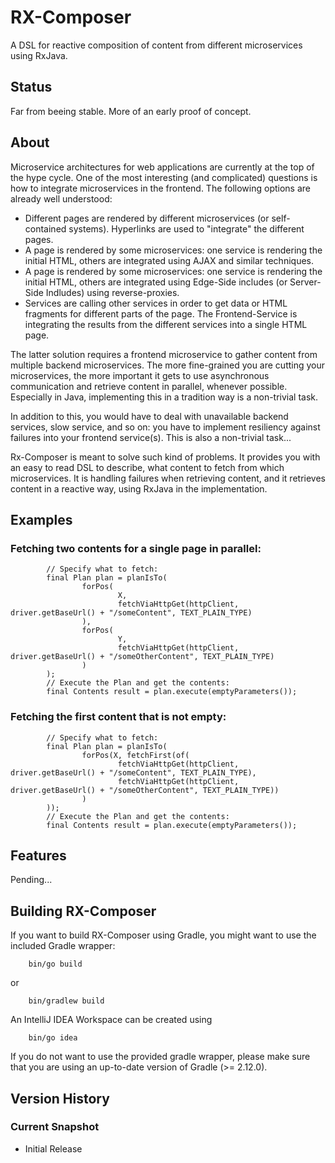 # RX-Composer

A DSL for reactive composition of content from different microservices using RxJava.

## Status

Far from beeing stable. More of an early proof of concept.

## About

Microservice architectures for web applications are currently at the top of the hype cycle. One of the most interesting (and complicated)
questions is how to integrate microservices in the frontend. The following options are already well understood:
* Different pages are rendered by different microservices (or self-contained systems). Hyperlinks are used to "integrate" the different pages.
* A page is rendered by some microservices: one service is rendering the initial HTML, others are integrated using AJAX and similar techniques.
* A page is rendered by some microservices: one service is rendering the initial HTML, others are integrated using Edge-Side includes (or Server-Side Indludes) using reverse-proxies.
* Services are calling other services in order to get data or HTML fragments for different parts of the page. The Frontend-Service is integrating the results from the different services into a single HTML page.

The latter solution requires a frontend microservice to gather content from multiple backend microservices. The more fine-grained you are cutting your microservices, the more important it gets to use asynchronous communication and retrieve content in parallel, whenever possible. Especially in Java, implementing this in a tradition way is a non-trivial task.

In addition to this, you would have to deal with unavailable backend services, slow service, and so on: you have to implement resiliency against failures into your frontend service(s). This is also a non-trivial task...

Rx-Composer is meant to solve such kind of problems. It provides you with an easy to read DSL to describe, what content to fetch from which microservices. It is handling failures when retrieving content, and it retrieves content in a reactive way, using RxJava in the implementation.

## Examples

### Fetching two contents for a single page in parallel:
       
            // Specify what to fetch:
            final Plan plan = planIsTo(
                    forPos(
                            X,
                            fetchViaHttpGet(httpClient, driver.getBaseUrl() + "/someContent", TEXT_PLAIN_TYPE)
                    ),
                    forPos(
                            Y,
                            fetchViaHttpGet(httpClient, driver.getBaseUrl() + "/someOtherContent", TEXT_PLAIN_TYPE)
                    )
            );
            // Execute the Plan and get the contents:
            final Contents result = plan.execute(emptyParameters());

### Fetching the first content that is not empty:

            // Specify what to fetch:
            final Plan plan = planIsTo(
                    forPos(X, fetchFirst(of(
                            fetchViaHttpGet(httpClient, driver.getBaseUrl() + "/someContent", TEXT_PLAIN_TYPE),
                            fetchViaHttpGet(httpClient, driver.getBaseUrl() + "/someOtherContent", TEXT_PLAIN_TYPE))
                    )
            ));
            // Execute the Plan and get the contents:
            final Contents result = plan.execute(emptyParameters());

## Features

Pending...

## Building RX-Composer

If you want to build RX-Composer using Gradle, you might want to use
 the included Gradle wrapper:

```
    bin/go build
```
 or

```
    bin/gradlew build
```

 An IntelliJ IDEA Workspace can be created using

```
    bin/go idea
```

If you do not want to use the provided gradle wrapper, please make sure
that you are using an up-to-date version of Gradle (>= 2.12.0).

## Version History

### Current Snapshot

* Initial Release
